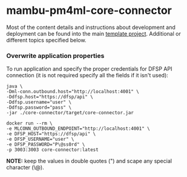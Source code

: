 # mambu-pm4ml-core-connector

Most of the content details and instructions about development and deployment can be found into 
the main [template project](https://github.com/pm4ml/pm4ml-core-connector-rest-template).
Additional or different topics specified below.

### Overwrite application properties

To run application and specify the proper credentials for DFSP API connection 
(it is not required specify all the fields if it isn't used):
```
java \
-Dml-conn.outbound.host="http://localhost:4001" \
-Ddfsp.host="https://dfsp/api" \
-Ddfsp.username="user" \
-Ddfsp.password="pass" \
-jar ./core-connector/target/core-connector.jar
```
```
docker run --rm \
-e MLCONN_OUTBOUND_ENDPOINT="http://localhost:4001" \
-e DFSP_HOST="https://dfsp/api" \
-e DFSP_USERNAME="user" \
-e DFSP_PASSWORD="P\@ss0rd" \
-p 3003:3003 core-connector:latest
```
**NOTE:** keep the values in double quotes (") and scape any special character (\\@).